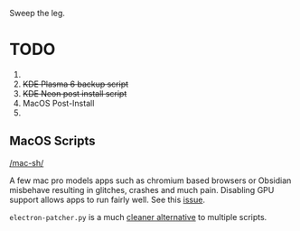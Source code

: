 Sweep the leg. 

# TODO

1.  
2. ~~KDE Plasma 6 backup script~~
3. ~~KDE Neon post install script~~
4. MacOS Post-Install
5. 

## MacOS Scripts
[/mac-sh/](https://github.com/the-polak/kielbasa/tree/main/mac-sh)

A few mac pro models apps such as chromium based browsers or Obsidian misbehave resulting in glitches, crashes and much pain. Disabling GPU support allows apps to run fairly well. See this [issue](https://github.com/dortania/OpenCore-Legacy-Patcher/issues/1145). 

`electron-patcher.py` is a much [cleaner alternative](https://github.com/dortania/OpenCore-Legacy-Patcher/issues/1145#issuecomment-2282958031) to multiple scripts. 
